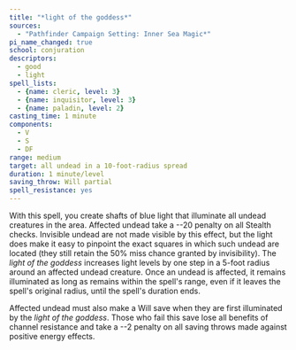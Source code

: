 ```yaml
---
title: "*light of the goddess*"
sources:
  - "Pathfinder Campaign Setting: Inner Sea Magic*"
pi_name_changed: true
school: conjuration
descriptors:
  - good
  - light
spell_lists:
  - {name: cleric, level: 3}
  - {name: inquisitor, level: 3}
  - {name: paladin, level: 2}
casting_time: 1 minute
components:
  - V
  - S
  - DF
range: medium
target: all undead in a 10-foot-radius spread
duration: 1 minute/level
saving_throw: Will partial
spell_resistance: yes
---
```


With this spell, you create shafts of blue light that illuminate all undead creatures in the area. Affected undead take a --20 penalty on all Stealth checks. Invisible undead are not made visible by this effect, but the light does make it easy to pinpoint the exact squares in which such undead are located (they still retain the 50% miss chance granted by invisibility). The *light of the goddess* increases light levels by one step in a 5-foot radius around an affected undead creature. Once an undead is affected, it remains illuminated as long as remains within the spell's range, even if it leaves the spell's original radius, until the spell's duration ends.

Affected undead must also make a Will save when they are first illuminated by the *light of the goddess*. Those who fail this save lose all benefits of channel resistance and take a --2 penalty on all saving throws made against positive energy effects.
